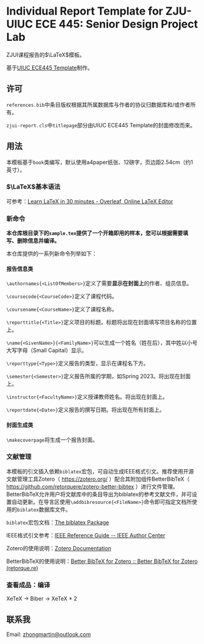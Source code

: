 # Individual Report Template for ZJU-UIUC ECE 445: Senior Design Project Lab

ZJUI课程报告的$\LaTeX$模板。

基于[UIUC ECE445 Template](https://courses.grainger.illinois.edu/ece445zjui/documents/445_template.zip)制作。

## 许可

`references.bib`中条目版权根据其所属数据库与作者的协议归数据库和/或作者所有。

`zjui-report.cls`中`titlepage`部分由UIUC ECE445 Template的封面修改而来。

## 用法

本模板基于`book`类编写，默认使用a4paper纸张、12磅字，页边距2.54cm（约1英寸）。

### $\LaTeX$基本语法

可参考：[Learn LaTeX in 30 minutes - Overleaf, Online LaTeX Editor](https://www.overleaf.com/learn/latex/Learn_LaTeX_in_30_minutes)

### 新命令

**本仓库根目录下的`sample.tex`提供了一个开箱即用的样本，您可以根据需要填写、删除信息并编译。**

本仓库提供的一系列新命令列举如下：

#### 报告信息类

`\authornames{<ListOfMembers>}`定义了需要**显示在封面上**的作者、组员信息。

`\coursecode{<CourseCode>}`定义了课程代码。

`\coursename{<CourseName>}`定义了课程名称。

`\reporttitle{<Title>}`定义项目的标题。标题将出现在封面填写项目名称的位置上。

`\name{<GivenName>}{<FamilyName>}`可以生成一个姓名（姓在后），其中姓以小号大写字母（Small Capital）显示。

`\reporttype{<Type>}`定义报告的类型，显示在课程名下方。

`\semester{<Semester>}`定义报告所属的学期，如Spring 2023。将出现在封面上。

`\instructor{<FacultyName>}`定义授课教师姓名。将出现在封面上。

`\reportdate{<Date>}`定义报告的撰写日期。将出现在所有封面上。

#### 封面生成类

`\makecoverpage`将生成一个报告封面。

### 文献管理

本模板的引文插入依赖`biblatex`宏包，可自动生成IEEE格式引文。推荐使用开源文献管理工具Zotero（ https://zotero.org/ ）配合其附加组件BetterBibTeX（ https://github.com/retorquere/zotero-better-bibtex ）进行文件管理。BetterBibTeX允许用户将文献库中的条目导出为biblatex的参考文献文件，并可设置自动更新。在导言区使用`\addbibresource{<FileName>}`命令即可指定文档所使用的`biblatex`数据库文件。

`biblatex`宏包文档：[The biblatex Package](http://mirrors.ctan.org/macros/latex/contrib/biblatex/doc/biblatex.pdf)

IEEE格式引文参考：[IEEE Reference Guide -- IEEE Author Center](https://ieeeauthorcenter.ieee.org/wp-content/uploads/IEEE-Reference-Guide.pdf)

Zotero的使用说明：[Zotero Documentation](https://www.zotero.org/support/)

BetterBibTeX的使用说明：[Better BibTeX for Zotero :: Better BibTeX for Zotero (retorque.re)](https://retorque.re/zotero-better-bibtex/)

### 查看成品：编译

XeTeX -> Biber -> XeTeX * 2


## 联系我

Email: zhongmartin@outlook.com